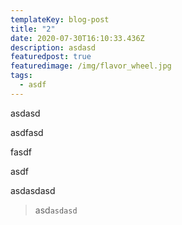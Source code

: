 ```yaml
---
templateKey: blog-post
title: "2"
date: 2020-07-30T16:10:33.436Z
description: asdasd
featuredpost: true
featuredimage: /img/flavor_wheel.jpg
tags:
  - asdf
---
```

asdasd

asdfasd

fasdf

asdf

asdasdasd

> asd`asdasd`